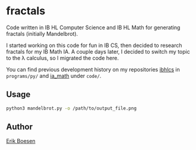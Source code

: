 # fractals
Code written in IB HL Computer Science and IB HL Math for generating fractals (initially Mandelbrot).

I started working on this code for fun in IB CS, then decided to research fractals for my IB Math IA. A couple days later, I decided to switch my topic to the λ calculus, so I migrated the code here.

You can find previous development history on my repositories [ibhlcs](https://github.com/ErikBoesen/ibhlcs/commits/master) in `programs/py/` and [ia_math](https://github.com/ErikBoesen/ia_math/commits/master) under `code/`.

## Usage
```sh
python3 mandelbrot.py -o /path/to/output_file.png
```

## Author
[Erik Boesen](https://github.com/ErikBoesen)
